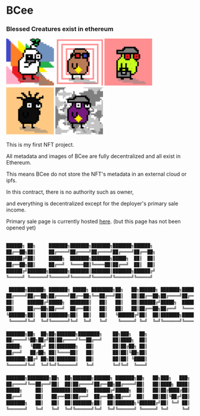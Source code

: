 # BCee

### Blessed Creatures exist in ethereum

<a href="https://github.com/95decode/BCee-contract/blob/main/images/00.svg"><img src="https://github.com/95decode/BCee-contract/blob/main/images/00.svg" width="128" height="128"/></a>
<a href="https://github.com/95decode/BCee-contract/blob/main/images/01.svg"><img src="https://github.com/95decode/BCee-contract/blob/main/images/01.svg" width="128" height="128"/></a>
<a href="https://github.com/95decode/BCee-contract/blob/main/images/02.svg"><img src="https://github.com/95decode/BCee-contract/blob/main/images/02.svg" width="128" height="128"/></a>
<a href="https://github.com/95decode/BCee-contract/blob/main/images/03.svg"><img src="https://github.com/95decode/BCee-contract/blob/main/images/03.svg" width="128" height="128"/></a>
<a href="https://github.com/95decode/BCee-contract/blob/main/images/04.svg"><img src="https://github.com/95decode/BCee-contract/blob/main/images/04.svg" width="128" height="128"/></a>

This is my first NFT project.

All metadata and images of BCee are fully decentralized and all exist in Ethereum.

This means BCee do not store the NFT's metadata in an external cloud or ipfs.

In this contract, there is no authority such as owner, 

and everything is decentralized except for the deployer's primary sale income.

Primary sale page is currently hosted [here](https://95decode.github.io/BCee/). (but this page has not been opened yet)

``` js

██████╗ ██╗     ███████╗███████╗███████╗███████╗██████╗                   
██╔══██╗██║     ██╔════╝██╔════╝██╔════╝██╔════╝██╔══██╗                  
██████╔╝██║     █████╗  ███████╗███████╗█████╗  ██║  ██║                  
██╔══██╗██║     ██╔══╝  ╚════██║╚════██║██╔══╝  ██║  ██║                  
██████╔╝███████╗███████╗███████║███████║███████╗██████╔╝                  
╚═════╝ ╚══════╝╚══════╝╚══════╝╚══════╝╚══════╝╚═════╝                   
                                                                          
 ██████╗██████╗ ███████╗ █████╗ ████████╗██╗   ██╗██████╗ ███████╗███████╗
██╔════╝██╔══██╗██╔════╝██╔══██╗╚══██╔══╝██║   ██║██╔══██╗██╔════╝██╔════╝
██║     ██████╔╝█████╗  ███████║   ██║   ██║   ██║██████╔╝█████╗  ███████╗
██║     ██╔══██╗██╔══╝  ██╔══██║   ██║   ██║   ██║██╔══██╗██╔══╝  ╚════██║
╚██████╗██║  ██║███████╗██║  ██║   ██║   ╚██████╔╝██║  ██║███████╗███████║
 ╚═════╝╚═╝  ╚═╝╚══════╝╚═╝  ╚═╝   ╚═╝    ╚═════╝ ╚═╝  ╚═╝╚══════╝╚══════╝
                                                                          
███████╗██╗  ██╗██╗███████╗████████╗    ██╗███╗   ██╗                     
██╔════╝╚██╗██╔╝██║██╔════╝╚══██╔══╝    ██║████╗  ██║                     
█████╗   ╚███╔╝ ██║███████╗   ██║       ██║██╔██╗ ██║                     
██╔══╝   ██╔██╗ ██║╚════██║   ██║       ██║██║╚██╗██║                     
███████╗██╔╝ ██╗██║███████║   ██║       ██║██║ ╚████║                     
╚══════╝╚═╝  ╚═╝╚═╝╚══════╝   ╚═╝       ╚═╝╚═╝  ╚═══╝                     
                                                                          
███████╗████████╗██╗  ██╗███████╗██████╗ ███████╗██╗   ██╗███╗   ███╗     
██╔════╝╚══██╔══╝██║  ██║██╔════╝██╔══██╗██╔════╝██║   ██║████╗ ████║     
█████╗     ██║   ███████║█████╗  ██████╔╝█████╗  ██║   ██║██╔████╔██║     
██╔══╝     ██║   ██╔══██║██╔══╝  ██╔══██╗██╔══╝  ██║   ██║██║╚██╔╝██║     
███████╗   ██║   ██║  ██║███████╗██║  ██║███████╗╚██████╔╝██║ ╚═╝ ██║     
╚══════╝   ╚═╝   ╚═╝  ╚═╝╚══════╝╚═╝  ╚═╝╚══════╝ ╚═════╝ ╚═╝     ╚═╝     

```